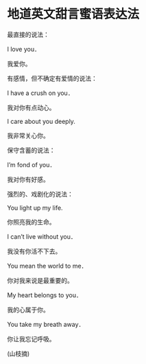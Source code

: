 # 地道英文甜言蜜语表达法

最直接的说法： 

I love you． 

我爱你。 

有感情，但不确定有爱情的说法： 

I have a crush on you． 

我对你有点动心。 

I care about you deeply. 

我非常关心你。 

保守含蓄的说法： 

I’m fond of you． 

我对你有好感。 

强烈的、戏剧化的说法： 

You light up my life. 

你照亮我的生命。 

I can’t live without you． 

我没有你活不下去。 

You mean the world to me． 

你对我来说是最重要的。 

My heart belongs to you． 

我的心属于你。 

You take my breath away． 

你让我忘记呼吸。 

(山枝摘)